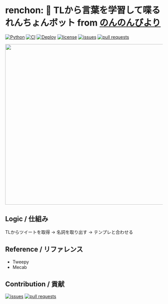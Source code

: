# renchon: 💬 TLから言葉を学習して喋るれんちょんボット from [のんのんびより](https://nonnontv.com/tvanime/)

[![Python](https://img.shields.io/badge/Python-3.9.2-blue)](https://kotlinlang.org)
[![CI](https://github.com/iamtakagi/renchon/actions/workflows/ci.yml/badge.svg)](https://github.com/iamtakagi/renchon/actions/workflows/ci.yml)
[![Deploy](https://github.com/iamtakagi/renchon/actions/workflows/deploy.yml/badge.svg)](https://github.com/iamtakagi/renchon/actions/workflows/deploy.yml)
[![license](https://img.shields.io/github/license/iamtakagi/renchon)](https://github.com/iamtakagi/renchon/blob/master/LICENSE)
[![issues](https://img.shields.io/github/issues/iamtakagi/renchon)](https://github.com/iamtakagi/renchon/issues)
[![pull requests](https://img.shields.io/github/issues-pr/iamtakagi/renchon)](https://github.com/iamtakagi/renchon/pulls)

<div align="center">
<img src="https://i.imgur.com/7FlRUm8.jpg" width="512">
</div>

## Logic / 仕組み
TLからツイートを取得 -> 名詞を取り出す -> テンプレと合わせる

## Reference / リファレンス
- Tweepy
- Mecab

## Contribution / 貢献
[![issues](https://img.shields.io/github/issues/iamtakagi/renchon)](https://github.com/iamtakagi/renchon/issues)
[![pull requests](https://img.shields.io/github/issues-pr/iamtakagi/renchon)](https://github.com/iamtakagi/renchon/pulls)
